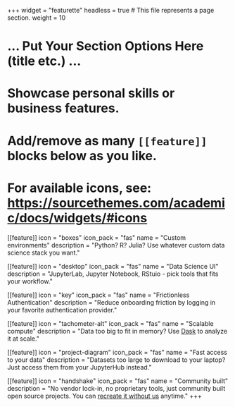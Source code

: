 +++
widget = "featurette"
headless = true  # This file represents a page section.
weight = 10

# ... Put Your Section Options Here (title etc.) ...

# Showcase personal skills or business features.
# Add/remove as many `[[feature]]` blocks below as you like.
# For available icons, see: https://sourcethemes.com/academic/docs/widgets/#icons
[[feature]]
  icon = "boxes"
  icon_pack = "fas"
  name = "Custom environments"
  description = "Python? R? Julia? Use whatever custom data science stack you want."

[[feature]]
  icon = "desktop"
  icon_pack = "fas"
  name = "Data Science UI"
  description = "JupyterLab, Jupyter Notebook, RStuio - pick tools that fits your workflow."

[[feature]]
  icon = "key"
  icon_pack = "fas"
  name = "Frictionless Authentication"
  description = "Reduce onboarding friction by logging in your favorite authentication provider."

[[feature]]
  icon = "tachometer-alt"
  icon_pack = "fas"
  name = "Scalable compute"
  description = "Data too big to fit in memory? Use <a href='https://dask.org/'>Dask</a> to analyze it at scale."

[[feature]]
  icon = "project-diagram"
  icon_pack = "fas"
  name = "Fast access to your data"
  description = "Datasets too large to download to your laptop? Just access them from your JupyterHub instead."

[[feature]]
  icon = "handshake"
  icon_pack = "fas"
  name = "Community built"
  description = "No vendor lock-in, no proprietary tools, just community built open source projects. You can [recreate it without us](/right-to-replicate) anytime."
+++

